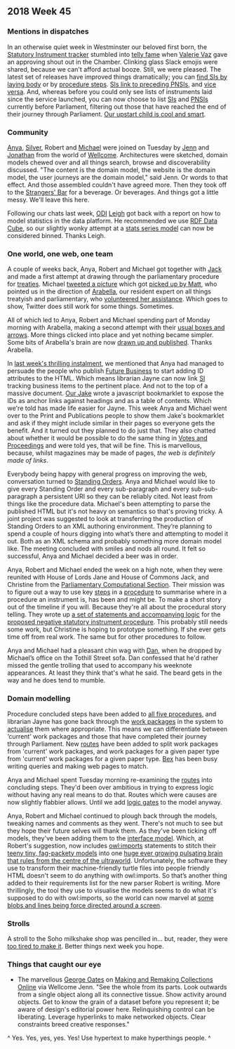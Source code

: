 ## 2018 Week 45

### Mentions in dispatches

In an otherwise quiet week in Westminster our beloved first born, the [Statutory Instrument tracker](https://beta.parliament.uk/find-a-statutory-instrument) stumbled into [telly fame](https://parliamentlive.tv/event/index/fb6dddc6-6e51-49bf-b8ad-133affcd3d27?in=13:37:52&out=13:38:11) when [Valerie Vaz](https://beta.parliament.uk/people/aoYPX4nz) gave an approving shout out in the Chamber. Clinking glass Slack emojis were shared, because we can't afford actual booze. Still, we were pleased. The latest set of releases have improved things dramatically; you can [find SIs by laying body](https://beta.parliament.uk/groups/KSMOf7aM/made-available/availability-types/laid-papers) or by [procedure steps](https://beta.parliament.uk/procedure-steps). [SIs link to preceding PNSIs](https://beta.parliament.uk/work-packages/sWnYaNsO), and [vice versa](https://beta.parliament.uk/proposed-negative-statutory-instruments/lTbB3os8). And, whereas before you could only see lists of instruments laid since the service launched, you can now choose to list [SIs](https://beta.parliament.uk/work-packages/paper-types/statutory-instruments/current) and [PNSIs](https://beta.parliament.uk/work-packages/paper-types/proposed-negative-statutory-instruments/current) currently before Parliament, filtering out those that have reached the end of their journey through Parliament. [Our upstart child is cool and smart](https://www.youtube.com/watch?v=rlh6UKsp_o8&t=1m33s).

### Community

[Anya](https://twitter.com/bitten_), [Silver](https://twitter.com/silveroliver), Robert and [Michael](https://twitter.com/fantasticlife) were joined on Tuesday by [Jenn](https://twitter.com/MrsAudiac) and [Jonathan](https://twitter.com/jonathantweed) from the world of [Wellcome](https://wellcome.ac.uk/). Architectures were sketched, domain models chewed over and all things search, browse and discoverability discussed. "The content is the domain model, the website is the domain model, the user journeys are the domain model," said Jenn. Or words to that effect. And those assembled couldn't have agreed more. Then they took off to the [Strangers' Bar](https://en.wikipedia.org/wiki/Strangers%27_Bar) for a beverage. Or beverages. And things got a little messy. We'll leave this here.

Following our chats last week, [ODI](https://theodi.org/) [Leigh](https://twitter.com/ldodds) got back with a report on how to model statistics in the data platform. He recommended we use [RDF Data Cube](https://www.w3.org/TR/vocab-data-cube/), so our slightly wonky attempt at a [stats series model](https://ukparliament.github.io/ontologies/stats-series/stats-series-ontology.html) can now be considered binned. Thanks Leigh.

### One world, one web, one team

A couple of weeks back, Anya, Robert and Michael got together with [Jack](https://twitter.com/jackpdent) and made a first attempt at drawing through the parliamentary procedure for [treaties](https://en.wikipedia.org/wiki/Treaty). Michael [tweeted a picture](https://twitter.com/fantasticlife/status/1057969440480993280) which got [picked up by Matt](https://twitter.com/MattKorris/status/1058375985366818817), who pointed us in the direction of [Arabella](https://twitter.com/Arabella_Law), our resident expert on all things treatyish and parliamentary, who [volunteered her assistance](https://twitter.com/Arabella_Law/status/1058818195644186630). Which goes to show, Twitter does still work for some things. Sometimes.

All of which led to Anya, Robert and Michael spending part of Monday morning with Arabella, making a second attempt with their [usual boxes and arrows](https://twitter.com/fantasticlife/status/1061972462928388096). More things clicked into place and yet nothing became simpler. Some bits of Arabella's brain are now [drawn up and published](https://github.com/ukparliament/ontologies/blob/master/procedure/flowchart-with-logic/treaties.pdf). Thanks Arabella.

In [last week's thrilling instalment](https://ukparliament.github.io/Weeknotes/2018/45/#one-world-one-web-one-team), we mentioned that Anya had managed to persuade the people who publish [Future Business](https://publications.parliament.uk/pa/cm201719/cmagenda/fb181119.htm) to start adding ID attributes to the HTML. Which means librarian Jayne can now link [SI](https://en.wikipedia.org/wiki/Statutory_instrument_(UK)) tracking business items to the pertinent place. And not to the top of a massive document. [Our Jake](https://twitter.com/carboia) wrote a javascript bookmarklet to expose the IDs as anchor links against headings and as a table of contents. Which we're told has made life easier for Jayne. This week Anya and Michael went over to the Print and Publications people to show them Jake's bookmarklet and ask if they might include similar in their pages so everyone gets the benefit. And it turned out they planned to do just that. They also chatted about whether it would be possible to do the same thing in [Votes and Proceedings](https://www.parliament.uk/business/publications/business-papers/commons/votes-and-proceedings/#session=29&year=2018&month=10&day=15) and were told yes, that will be fine. This is marvellous, because, whilst magazines may be made of pages, *the web is definitely made of links*.

Everybody being happy with general progress on improving the web, conversation turned to [Standing Orders](https://publications.parliament.uk/pa/cm201516/cmstords/1154/toc.htm). Anya and Michael would like to give every Standing Order and every sub-paragraph and every sub-sub-paragraph a persistent URI so they can be reliably cited. Not least from things like the procedure data. Michael's been attempting to parse the published HTML but it's not heavy on semantics so that's proving tricky. A joint project was suggested to look at transferring the production of Standing Orders to an XML authoring environment. They’re planning to spend a couple of hours digging into what’s there and attempting to model it out. Both as an XML schema and probably something more domain model like. The meeting concluded with smiles and nods all round. It felt so successful, Anya and Michael decided a beer was in order.

Anya, Robert and Michael ended the week on a high note, when they were reunited with House of Lords Jane and House of Commons Jack, and Christine from the [Parliamentary Computational Section](https://pds.blog.parliament.uk/). Their mission was to figure out a way to use key [steps](https://ukparliament.github.io/ontologies/procedure/procedure-ontology.html#d4e408) in a [procedure](https://ukparliament.github.io/ontologies/procedure/procedure-ontology.html#d4e368) to summarise where in a procedure an instrument is, has been and might be. To make a short story out of the timeline if you will. Because they're all about the procedural story telling. They wrote up [a set of statements and accompanying logic](https://github.com/ukparliament/ontologies/blob/master/procedure/summary/summary.txt) for the [proposed negative statutory instrument procedure](https://ukparliament.github.io/ontologies/procedure/proposed-negative-sis/proposed-negative-sis.pdf). This probably still needs some work, but Christine is hoping to prototype something. If she ever gets time off from real work. The same but for other procedures to follow.

Anya and Michael had a pleasant chin wag with [Dan](https://twitter.com/dasbarrett), when he dropped by Michael’s office on the Tothill Street sofa. Dan confessed that he'd rather missed the gentle trolling that used to accompany his weeknote appearances. At least they think that's what he said. The beard gets in the way and he does tend to mumble.

### Domain modelling

Procedure concluded steps have been added to [all five procedures](https://ukparliament.github.io/ontologies/procedure/procedure-ontology.html#examples), and librarian Jayne has gone back through the [work packages](https://ukparliament.github.io/ontologies/procedure/procedure-ontology.html#d4e422) in the system to [actualise](https://ukparliament.github.io/ontologies/procedure/procedure-ontology.html#d4e88) them where appropriate. This means we can differentiate between ‘current’ work packages and those that have completed their journey through Parliament. New [routes](https://github.com/ukparliament/ontologies/blob/master/urls.csv) have been added to split work packages from 'current' work packages, and work packages for a given paper type from 'current' work packages for a given paper type. [Bex](https://twitter.com/rklappleyard) has been busy writing queries and making web pages to match.

Anya and Michael spent Tuesday morning re-examining the [routes](https://ukparliament.github.io/ontologies/procedure/procedure-ontology.html#d4e382) into concluding steps. They'd been over ambitious in trying to express logic without having any real means to do that. Routes which were causes are now slightly flabbier allows. Until we add [logic gates](https://ukparliament.github.io/ontologies/procedure/procedure-ontology.html#d4e342) to the model anyway.

Anya, Robert and Michael continued to plough back through the models, tweaking names and comments as they went. There's not much to see but they hope their future selves will thank them. As they've been ticking off models, they've been adding them to the [interface model](https://ukparliament.github.io/ontologies/interface/interface.html). Which, at Robert's suggestion, now includes [owl:imports](https://www.w3.org/TR/owl2-syntax/#Imports) statements to stitch their [teeny tiny, fag-packety models](http://smethur.st/posts/176135865) into one [huge ever growing pulsating brain that rules from the centre of the ultraworld](https://www.youtube.com/watch?v=qexS5hBB1C0). Unfortunately, the software they use to transform their machine-friendly turtle files into people friendly HTML doesn't seem to do anything with owl:imports. So that’s another thing added to their requirements list for the new parser Robert is writing. More thrillingly, the tool they use to visualise the models seems to do what it's supposed to do with owl:imports, so the world can now marvel at [some blobs and lines being force directed around a screen](http://www.visualdataweb.de/webvowl/#opts=sidebar=0;doc=0;mode_compact=true;mode_colorExt=false;#iri=https://ukparliament.github.io/ontologies/interface/interface.ttl). 

### Strolls

A stroll to the Soho milkshake shop was pencilled in... but, reader, they were [too tired to make it](https://www.youtube.com/watch?v=-jo3F29JSfs). Better things next week you hope.

### Things that caught our eye

* The marvellous [George Oates](https://en.wikipedia.org/wiki/George_Oates) on [Making and Remaking Collections Online](https://olh.openlibhums.org/articles/10.16995/olh.325/) via Wellcome Jenn. "See the whole from its parts. Look outwards from a single object along all its connective tissue. Show activity around objects. Get to know the grain of a dataset before you represent it; be aware of design's editorial power here. Relinquishing control can be liberating. Leverage hyperlinks to make networked objects. Clear constraints breed creative responses."

^ Yes. Yes, yes, yes. Yes! Use hypertext to make hyperthings people. ^